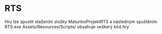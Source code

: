 # RTS
Hru lze spustit stažením složky MaturitniProjektRTS a následným spuštěním RTS.exe
Assets/Resources/Scripts/ obsahuje veškerý kód hry

